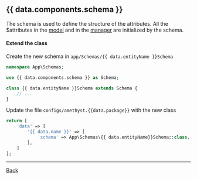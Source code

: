 ## {{ data.components.schema }}

The schema is used to define the structure of the attributes. All the $attributes in the [model](model.md) and in the [manager](manager.md) are initialized by the schema.

#### Extend the class

Create the new schema in `app/Schemas/{{ data.entityName }}Schema`
```php
namespace App\Schemas;

use {{ data.components.schema }} as Schema;

class {{ data.entityName }}Schema extends Schema {
	// ...
}
```
Update the file `configs/amethyst.{{data.package}}` with the new class
```php
return [
    'data' => [
        '{{ data.name }}' => [
            'schema' => App\Schemas\{{ data.entityName}}Schema::class,
        ],
    ]
];
```

---
[Back](index.md)